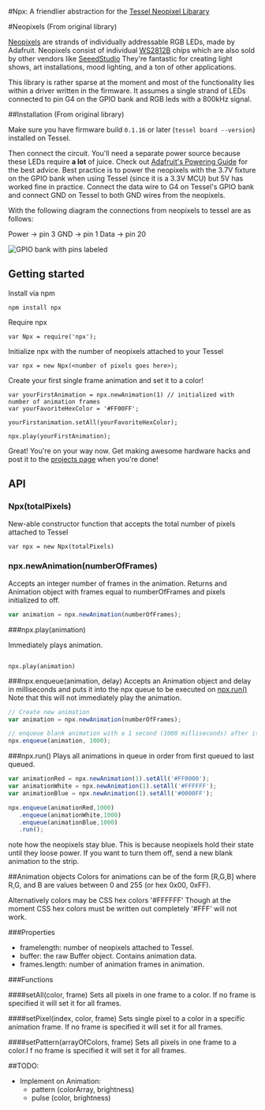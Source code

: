 #Npx: A friendlier abstraction for the [Tessel Neopixel Libarary](https://github.com/tessel/neopixels)

#Neopixels (From original library)

[Neopixels](https://learn.adafruit.com/adafruit-neopixel-uberguide) are strands of individually addressable RGB LEDs, made by Adafruit. Neopixels consist of individual [WS2812B](http://www.adafruit.com/datasheets/WS2812B.pdf) chips which are also sold by other vendors like [SeeedStudio](http://www.seeedstudio.com/depot/Digital-RGB-LED-FlexiStrip-60-LED-1-Meter-p-1666.html?cPath=81_79) They're fantastic for creating light shows, art installations, mood lighting, and a ton of other applications. 

This library is rather sparse at the moment and most of the functionality lies within a driver written in the firmware. It assumes a single strand of LEDs connected to pin G4 on the GPIO bank and RGB leds with a 800kHz signal.

##Installation (From original library)

Make sure you have firmware build `0.1.16` or later (```tessel board --version```) installed on Tessel. 

Then connect the circuit. You'll need a separate power source because these LEDs require **a lot** of juice. Check out [Adafruit's Powering Guide](https://learn.adafruit.com/adafruit-neopixel-uberguide/power) for the best advice. Best practice is to power the neopixels with the 3.7V fixture on the GPIO bank when using Tessel (since it is a 3.3V MCU) but 5V has worked fine in practice. Connect the data wire to G4 on Tessel's GPIO bank and connect GND on Tessel to both GND wires from the neopixels.

With the following diagram the connections from neopixels to tessel are as follows:

Power -> pin 3
GND -> pin 1
Data -> pin 20

![GPIO bank with pins labeled](https://s3.amazonaws.com/technicalmachine-assets/doc+pictures/hardware_design_docs/gpio-pins.jpg)

## Getting started

Install via npm

```
npm install npx
```

Require npx
```
var Npx = require('npx');
```

Initialize npx with the number of neopixels attached to your Tessel
```
var npx = new Npx(<number of pixels goes here>);
```

Create your first single frame animation and set it to a color!
```
var yourFirstAnimation = npx.newAnimation(1) // initialized with number of animation frames
var yourFavoriteHexColor = '#FF00FF';

yourFirstanimation.setAll(yourFavoriteHexColor);

npx.play(yourFirstAnimation);
```

Great! You're on your way now. Get making awesome hardware hacks and post it to the [projects page](https://projects.tessel.io/projects) when you're done!

## API
### Npx(totalPixels)
New-able constructor function that accepts the total number of pixels attached to Tessel

```
var npx = new Npx(totalPixels)
```

### npx.newAnimation(numberOfFrames)

Accepts an integer number of frames in the animation.
Returns and Animation object with frames equal to numberOfFrames and pixels initialized to off.

```JavaScript
var animation = npx.newAnimation(numberOfFrames);
```
###npx.play(animation)

Immediately plays animation.
```

npx.play(animation)
```

###npx.enqueue(animation, delay)
Accepts an Animation object and delay in milliseconds and puts it into the npx queue to be executed on [npx.run()](#)
Note that this will not immediately play the animation.

```JavaScript
// Create new animation
var animation = npx.newAnimation(numberOfFrames);

// enqueue blank animation with a 1 second (1000 milliseconds) after it completes
npx.enqueue(animation, 1000);
```

###npx.run()
Plays all animations in queue in order from first queued to last queued.

```JavaScript
var animationRed = npx.newAnimation(1).setAll('#FF0000');
var animationWhite = npx.newAnimation(1).setAll('#FFFFFF');
var animationBlue = npx.newAnimation(1).setAll('#0000FF');

npx.enqueue(animationRed,1000)
   .enqueue(animationWhite,1000)
   .enqueue(animationBlue,1000)
   .run();
```

note how the neopixels stay blue. This is because neopixels hold their state until they loose power. If you want to turn them off, send a new blank animation to the strip.

##Animation objects
Colors for animations can be of the form [R,G,B] where R,G, and B are values between 0 and 255 (or hex 0x00, 0xFF).

Alternatively colors may be CSS hex colors '#FFFFFF' Though at the moment CSS hex colors must be written out completely '#FFF' will not work.

###Properties

 - framelength: number of neopixels attached to Tessel.
 - buffer: the raw Buffer object. Contains animation data.
 - frames.length: number of animation frames in animation.

###Functions

####setAll(color, frame)
Sets all pixels in one frame to a color. If no frame is specified it will set it for all frames.

####setPixel(index, color, frame)
Sets single pixel to a color in a specific animation frame. If no frame is specified it will set it for all frames.

####setPattern(arrayOfColors, frame)
Sets all pixels in one frame to a color.I f no frame is specified it will set it for all frames.

##TODO:
 - Implement on Animation:
    - pattern (colorArray, brightness)
    - pulse (color, brightness)
